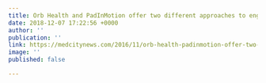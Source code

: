 ```yaml
---
title: Orb Health and PadInMotion offer two different approaches to engaging patients
date: 2018-12-07 17:22:56 +0000
author: ''
publication: ''
link: https://medcitynews.com/2016/11/orb-health-padinmotion-offer-two-different-approaches-engaging-patients/?mc_cid=ba7595210f&mc_eid=82f6b6645b
image: ''
published: false

---
```

